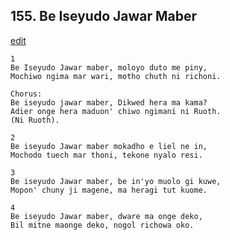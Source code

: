 
## 155.  Be Iseyudo Jawar Maber
[edit](https://docs.google.com/document/d/1Z7hW1lwp0n4MqKZe4kZ528z6L5w6OHMp/edit?mode=html)



    1
    Be Iseyudo Jawar maber, moloyo duto me piny, 
    Mochiwo ngima mar wari, motho chuth ni richoni.

    Chorus:
    Be iseyudo jawar maber, Dikwed hera ma kama? 
    Adier onge hera maduon' chiwo ngimani ni Ruoth. 
    (Ni Ruoth).

    2
    Be iseyudo Jawar maber mokadho e liel ne in, 
    Mochodo tuech mar thoni, tekone nyalo resi.

    3
    Be iseyudo Jawar maber, be in'yo muolo gi kuwe,
    Mopon' chuny ji magene, ma heragi tut kuome.

    4
    Be iseyudo Jawar maber, dware ma onge deko, 
    Bil mitne maonge deko, nogol richowa oko.


